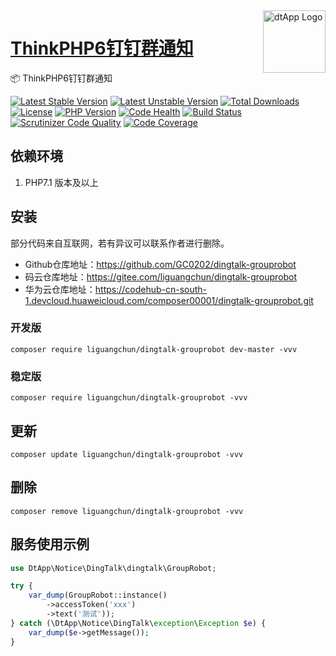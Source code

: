 <img align="right" width="100" src="https://cdn-oss.dtapp.net/04/999e9f2f06d396968eacc10ce9bc8a.png" alt="dtApp Logo"/>

<h1 align="left"><a href="https://www.dtapp.net/">ThinkPHP6钉钉群通知</a></h1>

📦 ThinkPHP6钉钉群通知

[![Latest Stable Version](https://poser.pugx.org/liguangchun/dingtalk-grouprobot/v/stable)](https://packagist.org/packages/liguangchun/dingtalk-grouprobot) 
[![Latest Unstable Version](https://poser.pugx.org/liguangchun/dingtalk-grouprobot/v/unstable)](https://packagist.org/packages/liguangchun/dingtalk-grouprobot) 
[![Total Downloads](https://poser.pugx.org/liguangchun/dingtalk-grouprobot/downloads)](https://packagist.org/packages/liguangchun/dingtalk-grouprobot) 
[![License](https://poser.pugx.org/liguangchun/dingtalk-grouprobot/license)](https://packagist.org/packages/liguangchun/dingtalk-grouprobot)
[![PHP Version](https://img.shields.io/badge/php-%3E%3D7.1-8892BF.svg)](http://www.php.net/)
[![Code Health](https://hn.devcloud.huaweicloud.com/codecheck/v1/codecheck/task/codehealth.svg?taskId=76a095890e894f4099c2e3f005d827e3)](https://hn.devcloud.huaweicloud.com/codecheck/project/c7ff3e2d65674858bd363cb43ee6c35e/codecheck/task/76a095890e894f4099c2e3f005d827e3/detail)
[![Build Status](https://travis-ci.org/GC0202/dingtalk-grouprobot.svg?branch=6.0)](https://travis-ci.org/GC0202/dingtalk-grouprobot)
[![Scrutinizer Code Quality](https://scrutinizer-ci.com/g/GC0202/dingtalk-grouprobot/badges/quality-score.png?b=6.0)](https://scrutinizer-ci.com/g/GC0202/dingtalk-grouprobot/?branch=6.0)
[![Code Coverage](https://scrutinizer-ci.com/g/GC0202/dingtalk-grouprobot/badges/coverage.png?b=6.0)](https://scrutinizer-ci.com/g/GC0202/dingtalk-grouprobot/?branch=6.0)

## 依赖环境

1. PHP7.1 版本及以上

## 安装

部分代码来自互联网，若有异议可以联系作者进行删除。

- Github仓库地址：https://github.com/GC0202/dingtalk-grouprobot
- 码云仓库地址：https://gitee.com/liguangchun/dingtalk-grouprobot
- 华为云仓库地址：https://codehub-cn-south-1.devcloud.huaweicloud.com/composer00001/dingtalk-grouprobot.git

### 开发版
```text
composer require liguangchun/dingtalk-grouprobot dev-master -vvv
```

### 稳定版
```text
composer require liguangchun/dingtalk-grouprobot -vvv
```

## 更新

```text
composer update liguangchun/dingtalk-grouprobot -vvv
```

## 删除

```text
composer remove liguangchun/dingtalk-grouprobot -vvv
```

## 服务使用示例

```php
use DtApp\Notice\DingTalk\dingtalk\GroupRobot;

try {
    var_dump(GroupRobot::instance()
        ->accessToken('xxx')
        ->text('测试'));
} catch (\DtApp\Notice\DingTalk\exception\Exception $e) {
    var_dump($e->getMessage());
}
```
